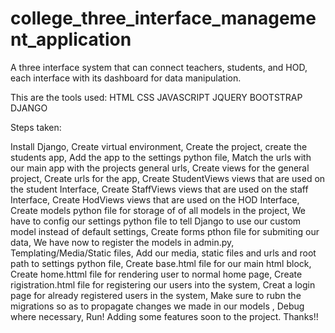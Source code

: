 # college_three_interface_management_application
A three interface system that can connect teachers, students, and HOD, each interface with its dashboard for data manipulation.

This are the tools used:
    HTML
    CSS
    JAVASCRIPT
    JQUERY
    BOOTSTRAP
    DJANGO
   
 Steps taken:
 
 Install Django,
 Create virtual environment,
 Create the project,
 create the students app,
 Add the app to the settings python file,
 Match the urls with our main app with the projects general urls,
 Create views for the general project,
 Create urls for the app,
 Create StudentViews views that are used on the student Interface,
 Create StaffViews views that are used on the staff Interface,
 Create HodViews views that are used on the HOD Interface,
 Create models python file for storage of of all models in the project,
 We have to config our settings python file to tell Django to use our custom model instead of default settings,
 Create forms pthon file for submiting our data,
 We have now to register the models in admin.py,
 Templating/Media/Static files,
 Add our media, static files and urls and root path to settings python file,
 Create base.html file for our main html block,
 Create home.httml file for rendering user to normal home page,
 Create rigistration.html file for registering our users into the system,
 Creat a login page for already registered users in the system,
 Make sure to rubn the migrations so as to propagate changes we made in our models ,
 Debug where necessary,
 Run!
 Adding some features soon to the project. Thanks!!
 
